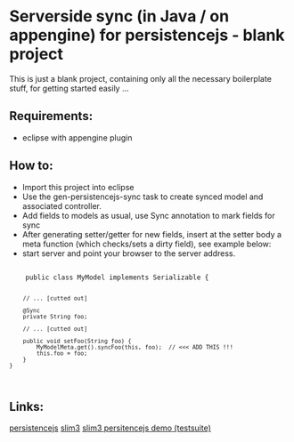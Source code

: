 Serverside sync (in Java / on appengine) for persistencejs - blank project
==========================================================================

This is just a blank project, containing only all the necessary boilerplate stuff, for getting started easily ...

Requirements: 
-------------
* eclipse with appengine plugin

How to:
-------
* Import this project into eclipse
* Use the gen-persistencejs-sync task to create synced model and associated controller.
* Add fields to models as usual, use Sync annotation to mark fields for sync
* After generating setter/getter for new fields, insert at the setter body a meta function (which checks/sets a dirty field), see example below:
* start server and point your browser to the server address.

<code>
	public class MyModel implements Serializable {
		
		// ... [cutted out]
		
		@Sync
    	private String foo;
		
		// ... [cutted out]
		
		public void setFoo(String foo) {
        	MyModelMeta.get().syncFoo(this, foo);  // <<< ADD THIS !!!
        	this.foo = foo;
    	}
    }
</code>

Links:
------
[persistencejs](http://github.com/zef/persistencejs)
[slim3](http://code.google.com/p/slim3)
[slim3 persitencejs demo (testsuite)](http://github.com/rsaccon/Slim3PersistenceSync)
